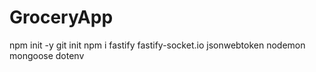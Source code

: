 # GroceryApp

npm init -y
git init
npm i fastify fastify-socket.io jsonwebtoken nodemon mongoose dotenv
